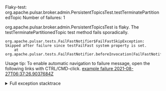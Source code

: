         
Flaky-test: org.apache.pulsar.broker.admin.PersistentTopicsTest.testTerminatePartitionedTopic
Number of failures: 1

org.apache.pulsar.broker.admin.PersistentTopicsTest is flaky. The testTerminatePartitionedTopic test method fails sporadically.

```
org.apache.pulsar.tests.FailFastNotifier$FailFastSkipException: Skipped after failure since testFailFast system property is set.
	at org.apache.pulsar.tests.FailFastNotifier.beforeInvocation(FailFastNotifier.java:88)

```

Usage tip: To enable automatic navigation to failure message, open the following links with CTRL/CMD-click.
[example failure 2021-08-27T06:37:26.9037684Z](https://github.com/apache/pulsar/runs/3440411059?check_suite_focus=true#step:9:971)


<details>
<summary>Full exception stacktrace</summary>
<code><pre>
org.apache.pulsar.tests.FailFastNotifier$FailFastSkipException: Skipped after failure since testFailFast system property is set.
	at org.apache.pulsar.tests.FailFastNotifier.beforeInvocation(FailFastNotifier.java:88)

</pre></code>
</details>

